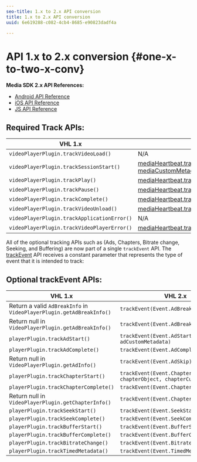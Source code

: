 ```yaml
---
seo-title: 1.x to 2.x API conversion
title: 1.x to 2.x API conversion
uuid: 6e619288-c082-4cb4-8685-e90823dadf4a

---
```


# API 1.x to 2.x conversion {#one-x-to-two-x-conv}

**Media SDK 2.x API References:**

* [Android API Reference](https://adobe-marketing-cloud.github.io/media-sdks/reference/android/index.html)
* [iOS API Reference](https://adobe-marketing-cloud.github.io/media-sdks/reference/ios/index.html)
* [JS API Reference](https://adobe-marketing-cloud.github.io/media-sdks/reference/javascript/index.html)

## Required Track APIs:

|  VHL 1.x | VHL 2.x |
|---|---|
| `videoPlayerPlugin.trackVideoLoad()` | N/A |
| `videoPlayerPlugin.trackSessionStart()` | [mediaHeartbeat.trackSessionStart(mediaObject, mediaCustomMetadata)](https://adobe-marketing-cloud.github.io/media-sdks/reference/javascript/MediaHeartbeat.html#trackSessionStart) |
| `videoPlayerPlugin.trackPlay()` | [mediaHeartbeat.trackPlay()](https://adobe-marketing-cloud.github.io/media-sdks/reference/javascript/MediaHeartbeat.html#trackPlay) |
| `videoPlayerPlugin.trackPause()` | [mediaHeartbeat.trackPause()](https://adobe-marketing-cloud.github.io/media-sdks/reference/javascript/MediaHeartbeat.html#trackPause) |
| `videoPlayerPlugin.trackComplete()` | [mediaHeartbeat.trackComplete()](https://adobe-marketing-cloud.github.io/media-sdks/reference/javascript/MediaHeartbeat.html#trackComplete) |
| `videoPlayerPlugin.trackVideoUnload()` | [mediaHeartbeat.trackSessionEnd()](https://adobe-marketing-cloud.github.io/media-sdks/reference/javascript/MediaHeartbeat.html#trackSessionEnd) |
| `videoPlayerPlugin.trackApplicationError()` | N/A |
| `videoPlayerPlugin.trackVideoPlayerError()` | [mediaHeartbeat.trackError()](https://adobe-marketing-cloud.github.io/media-sdks/reference/javascript/MediaHeartbeat.html#trackError) |

All of the optional tracking APIs such as (Ads, Chapters, Bitrate change, Seeking, and Buffering) are now part of a single `trackEvent` API. The [trackEvent](https://adobe-marketing-cloud.github.io/media-sdks/reference/javascript/MediaHeartbeat.html#trackEvent) API receives a constant parameter that represents the type of event that it is intended to track:

## Optional trackEvent APIs:

|  VHL 1.x | VHL 2.x |
|---|---|
| Return a valid `AdBreakInfo` in `VideoPlayerPlugin.getAdBreakInfo()` | `trackEvent(Event.AdBreakStart)` |
| Return null in `VideoPlayerPlugin.getAdBreakInfo()` | `trackEvent(Event.AdBreakComplete)` |
| `playerPlugin.trackAdStart()` | `trackEvent(Event.AdStart, adObject, adCustomMetadata)` |
| `playerPlugin.trackAdComplete()` | `trackEvent(Event.AdComplete)` |
| Return null in `VideoPlayerPlugin.getAdInfo()` | `trackEvent(Event.AdSkip)` |
| `playerPlugin.trackChapterStart()` | `trackEvent(Event.ChapterStart, chapterObject, chapterCustomMetadata)` |
| `playerPlugin.trackChapterComplete()` | `trackEvent(Event.ChapterComplete)` |
| Return null in `VideoPlayerPlugin.getChapterInfo()` | `trackEvent(Event.ChapterSkip)` |
| `playerPlugin.trackSeekStart()` | `trackEvent(Event.SeekStart)` |
| `playerPlugin.trackSeekComplete()` | `trackEvent(Event.SeekComplete)` |
| `playerPlugin.trackBufferStart()` | `trackEvent(Event.BufferStart)` |
| `playerPlugin.trackBufferComplete()` | `trackEvent(Event.BufferComplete)` |
| `playerPlugin.trackBitrateChange()` | `trackEvent(Event.BitrateChange)` |
| `playerPlugin.trackTimedMetadata()` | `trackEvent(Event.TimedMetadataUpdate)` |

